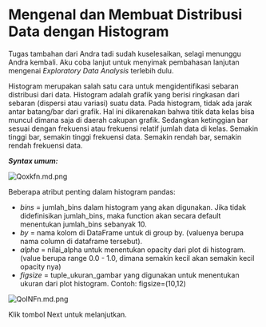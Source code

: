 # Mengenal dan Membuat Distribusi Data dengan Histogram

Tugas tambahan dari Andra tadi sudah kuselesaikan, selagi menunggu Andra kembali. Aku coba lanjut untuk menyimak pembahasan lanjutan mengenai *Exploratory Data Analysis* terlebih dulu.

Histogram merupakan salah satu cara untuk mengidentifikasi sebaran distribusi dari data. Histogram adalah grafik yang berisi ringkasan dari sebaran (dispersi atau variasi) suatu data. Pada histogram, tidak ada jarak antar batang/bar dari grafik. Hal ini dikarenakan bahwa titik data kelas bisa muncul dimana saja di daerah cakupan grafik. Sedangkan ketinggian bar sesuai dengan frekuensi atau frekuensi relatif jumlah data di kelas. Semakin tinggi bar, semakin tinggi frekuensi data. Semakin rendah bar, semakin rendah frekuensi data.

*__Syntax umum:__*

![Qoxkfn.md.png](https://iili.io/Qoxkfn.md.png)

Beberapa atribut penting dalam histogram pandas:
- *bins* = jumlah_bins dalam histogram yang akan digunakan. Jika tidak didefinisikan jumlah_bins, maka function akan secara default menentukan jumlah_bins sebanyak 10.
- *by* = nama kolom di DataFrame untuk di group by. (valuenya berupa nama column di dataframe tersebut).
- *alpha* = nilai_alpha untuk menentukan opacity dari plot di histogram. (value berupa range 0.0 - 1.0, dimana semakin kecil akan semakin kecil opacity nya)
- *figsize* = tuple_ukuran_gambar yang digunakan untuk menentukan ukuran dari plot histogram. Contoh: figsize=(10,12)

![QoINFn.md.png](https://iili.io/QoINFn.md.png)

Klik tombol Next untuk melanjutkan.
